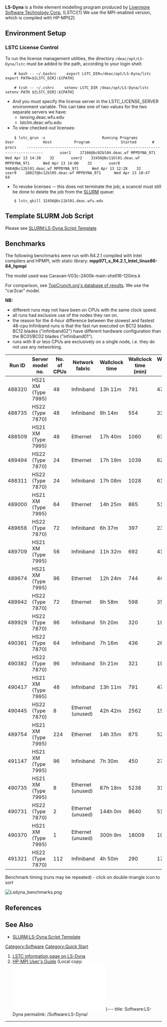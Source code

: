 **LS-Dyna** is a finite element modelling program produced by [Livermore
Software Technology Corp.](http://www.lstc.com/) (LSTC)\[1\] We use the
MPI-enabled version, which is compiled with HP-MPI\[2\]

## Environment Setup

### LSTC License Control

To run the license management utilities, the directory
`/deac/opt/LS-Dyna/lstc` must be added to the path, according to your
login shell:

`    # bash -- ~/.bashrc`
`    export LSTC_DIR=/deac/opt/LS-Dyna/lstc`
`    export PATH=${LSTC_DIR}:${PATH}`

`    # tcsh -- ~/.cshrc`
`    setenv LSTC_DIR /deac/opt/LS-Dyna/lstc`
`    setenv PATH ${LSTC_DIR}:${PATH}`

  - And you must specify the license server in the LSTC_LICENSE_SERVER
    environment variable. This can take one of two values for the two
    separate servers we have:
      - lansing.deac.wfu.edu
      - lstclm.deac.wfu.edu
  - To view checked-out
licenses:

`    $ lstc_qrun -s`
`                         Running Programs`
`    `
`        User             Host          Program              Started       # procs`
`    -----------------------------------------------------------------------------`
`       user1    17166@bc02bl04.deac.wf MPPDYNA_971      Wed Apr 13 14:38    32`
`       user2    32456@bc11bl01.deac.wf MPPDYNA_971      Wed Apr 13 14:00    32`
`       user8     9484@bc12bl01.deac.wf MPPDYNA_971      Wed Apr 13 12:28    32`
`       user9    28827@bc12bl05.deac.wf MPPDYNA_971      Wed Apr 13 10:47    64`

  - To revoke licenses -- this does not terminate the job; a scancel
    must still be done to delete the job from the
    [SLURM](SLURM "wikilink") queue:

`    $ lstc_qkill 32456@bc11bl01.deac.wfu.edu`

## Template SLURM Job Script

Please see [SLURM:LS-Dyna Script
Template](SLURM:LS-Dyna_Script_Template "wikilink")

## Benchmarks

The following benchmarks were run with R4.2.1 compiled with Intel
compilers and HPMPI, with static library:
**mpp971_s_R4.2.1_Intel_linux86-64_hpmpi**

The model used was Caravan-V03c-2400k-main-shell16-120ms.k

For comparison, see [TopCrunch.org's database of
results](http://topcrunch.org/benchmark_results_search.sfe). We use the
"car2car" model.

**NB:**

  - different runs may not have been on CPUs with the same clock speed.
  - all runs had exclusive use of the nodes they ran on.
  - the reason for the 4-hour difference between the slowest and fastest
    48-cpu Infiniband runs is that the fast run executed on BC12 blades.
    BC12 blades ("infiniband02") have different hardware configuration
    than the BC01/BC02 blades ("infiniband01").
  - runs with 8 or less CPUs are exclusively on a single node, i.e. they
    do not use any
networking.

| Run ID | Server model no.    | No. of CPUs | Network fabric    | Wallclock time | Wallclock time (min) | Wallclock time (sec) |
| ------ | ------------------- | ----------- | ----------------- | -------------- | -------------------- | -------------------- |
| 488320 | HS21 XM (Type 7995) | 48          | Infiniband        | 13h 11m        | 791                  | 47467                |
| 488735 | HS22 (Type 7870)    | 48          | Infiniband        | 9h 14m         | 554                  | 33214                |
| 488509 | HS21 XM (Type 7995) | 48          | Ethernet          | 17h 40m        | 1060                 | 63627                |
| 489494 | HS22 (Type 7870)    | 24          | Ethernet          | 17h 19m        | 1039                 | 62350                |
| 488311 | HS22 (Type 7870)    | 24          | Infiniband        | 17h 08m        | 1028                 | 61700                |
| 489000 | HS21 XM (Type 7995) | 64          | Ethernet          | 14h 25m        | 865                  | 51887                |
| 489656 | HS22 (Type 7870)    | 72          | Infiniband        | 6h 37m         | 397                  | 23833                |
| 489709 | HS21 XM (Type 7995) | 56          | Infiniband        | 11h 32m        | 692                  | 41491                |
| 489674 | HS21 XM (Type 7995) | 96          | Ethernet          | 12h 24m        | 744                  | 44649                |
| 489942 | HS22 (Type 7870)    | 72          | Ethernet          | 9h 58m         | 598                  | 35891                |
| 489929 | HS22 (Type 7870)    | 96          | Infiniband        | 5h 20m         | 320                  | 19203                |
| 490381 | HS22 (Type 7870)    | 64          | Infiniband        | 7h 16m         | 436                  | 26149                |
| 490382 | HS22 (Type 7870)    | 96          | Infiniband        | 5h 21m         | 321                  | 19233                |
| 490417 | HS21 XM (Type 7995) | 48          | Infiniband        | 13h 11m        | 791                  | 47465                |
| 490445 | HS22 (Type 7870)    | 8           | Ethernet (unused) | 42h 42m        | 2562                 | 153731               |
| 489754 | HS21 XM (Type 7995) | 224         | Ethernet          | 14h 35m        | 875                  | 52550                |
| 491147 | HS21 XM (Type 7995) | 96          | Infiniband        | 7h 30m         | 450                  | 27018                |
| 490735 | HS21 XM (Type 7995) | 8           | Ethernet (unused) | 87h 18m        | 5238                 | 314290               |
| 490731 | HS22 (Type 7870)    | 2           | Ethernet (unused) | 144h 0m        | 8640                 | 518382               |
| 490370 | HS21 XM (Type 7995) | 1           | Ethernet (unused) | 300h 9m        | 18009                | 1080564              |
| 491321 | HS22 (Type 7870)    | 112         | Infiniband        | 4h 50m         | 290                  | 17397                |

Benchmark timing (runs may be repeated) - click on double-triangle icon
to sort

![Lsdyna_benchmarks.png](Lsdyna_benchmarks.png "Lsdyna_benchmarks.png")

## References

<references/>

## See Also

  - [SLURM:LS-Dyna Script
    Template](SLURM:LS-Dyna_Script_Template "wikilink")

[Category:Software](Category:Software "wikilink") [Category:Quick
Start](Category:Quick_Start "wikilink")

1.  [LSTC information page on LS-Dyna](http://www.lstc.com/lsdyna.htm)
2.  [HP-MPI User's Guide](http://docs.hp.com/en/B6060-96022/index.html)
    (Local copy: ![<File:HP-MPI_Users_Guide.pdf>](HP-MPI_Users_Guide.pdf
    "File:HP-MPI_Users_Guide.pdf"))---
title: Software:LS-Dyna
permalink: /Software:LS-Dyna/
---

